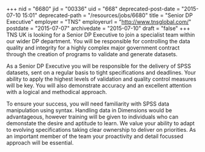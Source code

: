 +++
nid = "6680"
jid = "00336"
uid = "668"
deprecated-post-date = "2015-07-10 15:01"
deprecated-path = "/resources/jobs/6680"
title = "Senior DP Executive"
employer = "TNS"
employerurl = "http://www.tnsglobal.com/"
postdate = "2015-07-07"
archivedate = "2015-07-10"
draft = "false"
+++
TNS UK is looking for a Senior DP Executive to join a specialist team
within our wider DP department. You will be responsible for controlling
the data quality and integrity for a highly complex major government
contract through the creation of programs to validate and generate
datasets.

As a Senior DP Executive you will be responsible for the delivery of
SPSS datasets, sent on a regular basis to tight specifications and
deadlines. Your ability to apply the highest levels of validation and
quality control measures will be key. You will also demonstrate accuracy
and an excellent attention with a logical and methodical approach.
  
To ensure your success, you will need familiarity with SPSS data
manipulation using syntax. Handling data in Dimensions would be
advantageous, however training will be given to individuals who can
demonstate the desire and aptitude to learn. We value your ability to
adapt to evolving specifications taking clear ownership to deliver on
priorities. As an important member of the team your proactivity and
detail focussed approach will be essential.
